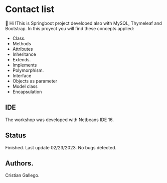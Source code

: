 # Contact list
👋 Hi !This is Springboot project developed also with MySQL, Thymeleaf and Bootstrap. In this proyect you will find these concepts applied:

- Class.
- Methods
- Attributes
- Inheritance
- Extends.
- Implements
- Polymorphism.
- Interface
- Objects as parameter
- Model class
- Encapsulation

## IDE
The workshop was developed with Netbeans IDE 16.

## Status 
Finished. Last update 02/23/2023. No bugs detected.

## Authors.
Cristian Gallego.